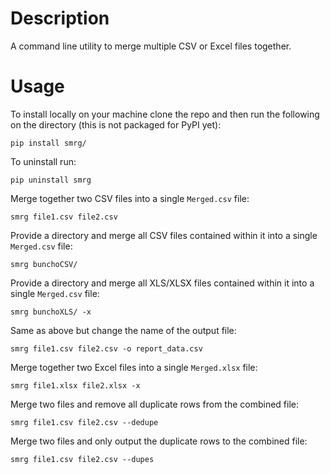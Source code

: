 # Description

A command line utility to merge multiple CSV or Excel files together.

# Usage

To install locally on your machine clone the repo and then run the following on the directory (this is not packaged for PyPI yet):

`pip install smrg/`

To uninstall run:

`pip uninstall smrg`

Merge together two CSV files into a single `Merged.csv` file:

`smrg file1.csv file2.csv`

Provide a directory and merge all CSV files contained within it into a single `Merged.csv` file:

`smrg bunchoCSV/`

Provide a directory and merge all XLS/XLSX files contained within it into a single `Merged.csv` file:

`smrg bunchoXLS/ -x`

Same as above but change the name of the output file:

`smrg file1.csv file2.csv -o report_data.csv`

Merge together two Excel files into a single `Merged.xlsx` file:

`smrg file1.xlsx file2.xlsx -x`

Merge two files and remove all duplicate rows from the combined file:

`smrg file1.csv file2.csv --dedupe`

Merge two files and only output the duplicate rows to the combined file:

`smrg file1.csv file2.csv --dupes`